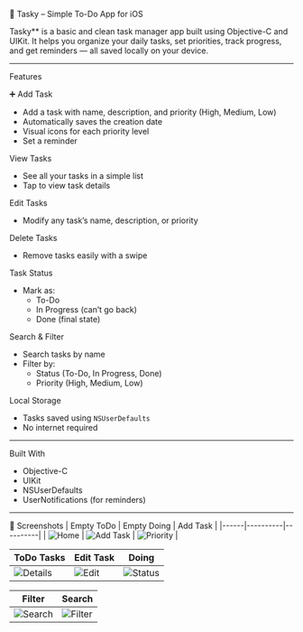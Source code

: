 
📝 Tasky – Simple To-Do App for iOS

Tasky** is a basic and clean task manager app built using Objective-C and UIKit. It helps you organize your daily tasks, set priorities, track progress, and get reminders — all saved locally on your device.


---

Features

➕ Add Task
- Add a task with name, description, and priority (High, Medium, Low)
- Automatically saves the creation date
- Visual icons for each priority level
- Set a reminder

View Tasks
- See all your tasks in a simple list
- Tap to view task details

Edit Tasks
- Modify any task’s name, description, or priority

 Delete Tasks
- Remove tasks easily with a swipe

Task Status
- Mark as:
  - To-Do
  - In Progress (can’t go back)
  - Done (final state)

Search & Filter
- Search tasks by name
- Filter by:
  - Status (To-Do, In Progress, Done)
  - Priority (High, Medium, Low)

Local Storage
- Tasks saved using `NSUserDefaults`
- No internet required

---

Built With

- Objective-C
- UIKit
- NSUserDefaults
- UserNotifications (for reminders)
---


📸 Screenshots
| Empty ToDo | Empty Doing  | Add Task |
|------|----------|----------|
| ![Home](demoPro/1.png) | ![Add Task](demoPro/2.png) | ![Priority](demoPro/3.png) |

| ToDo Tasks | Edit Task | Doing |
|-------------|-----------|--------|
| ![Details](demoPro/4.png) | ![Edit](demoPro/5.png) | ![Status](demoPro/6.png) |

|  Filter | Search |
|--------|--------|
| ![Search](demoPro/7.png) | ![Filter](demoPro/8.png) |

